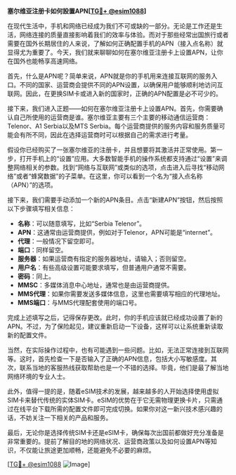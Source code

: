 **塞尔维亚注册卡如何設置APN[[TG💪+ @esim1088](https://t.me/s/esim1088)]**

在现代生活中，手机和网络已经成为我们不可或缺的一部分。无论是工作还是生活，网络连接的质量直接影响着我们的效率与体验。而对于那些经常出国旅行或者需要在国外长期居住的人来说，了解如何正确配置手机的APN（接入点名称）就显得尤为重要了。今天，我们就来聊聊如何在塞尔维亚注册卡上设置APN，让你在国外也能畅享高速网络。

首先，什么是APN呢？简单来说，APN就是你的手机用来连接互联网的服务入口。不同的国家、运营商会提供不同的APN设置，以确保用户能够顺利地访问互联网。因此，在更换SIM卡或进入新的国家时，正确的APN配置是必不可少的。

接下来，我们进入正题——如何在塞尔维亚注册卡上设置APN。首先，你需要确认自己所使用的运营商是谁。塞尔维亚主要有三个主要的移动通信运营商：Telenor、A1 Serbia以及MTS Serbia。每个运营商提供的服务内容和服务质量可能会有所不同，因此在选择运营商时可以根据自己的需求进行考量。

假设你已经购买了一张塞尔维亚的注册卡，并且想要将其激活并正常使用。第一步，打开手机上的“设置”应用。大多数智能手机的操作系统都支持通过“设置”来调整网络相关的参数。找到“网络与互联网”或类似的选项，点击进入后寻找“移动网络”或者“蜂窝数据”的子菜单。在这里，你可以看到一个名为“接入点名称（APN）”的选项。

接下来，我们需要手动添加一个新的APN条目。点击“新建APN”按钮，然后按照以下步骤填写相关信息：

- **名称**：可以随意填写，比如“Serbia Telenor”。
- **APN**：这通常由运营商提供，例如对于Telenor，APN可能是“internet”。
- **代理**：一般情况下留空即可。
- **端口**：同样留空。
- **服务器**：如果运营商有指定的服务器地址，请输入；否则留空。
- **用户名**：有些高级设置可能要求填写，但普通用户通常不需要。
- **密码**：同上。
- **MMSC**：多媒体消息中心地址，通常也是由运营商提供。
- **MMS代理**：如果你需要发送多媒体信息，这里也需要填写相应的代理地址。
- **MMS端口**：与MMS代理配套使用的端口号。

完成上述填写之后，记得保存更改。此时，你的手机应该就已经成功设置了新的APN。不过，为了保险起见，建议重新启动一下设备，这样可以让系统重新读取新的配置文件。

当然，在实际操作过程中，也有可能遇到一些问题。比如，无法正常连接到互联网等。这时，首先检查一下是否输入了正确的APN信息，包括大小写敏感度。其次，联系当地的客服热线获取帮助也是一个不错的选择。毕竟，他们是最了解当地网络环境的专业人士。

此外，值得一提的是，随着eSIM技术的发展，越来越多的人开始选择使用虚拟SIM卡来替代传统的实体SIM卡。eSIM的优势在于它无需物理更换卡片，只需通过在线平台下载所需的配置文件即可完成切换。如果你对这一新兴技术感兴趣的话，不妨关注一下相关的产品和服务。

最后，无论你是选择传统SIM卡还是eSIM卡，确保每次出国前都做好充分准备是非常重要的。提前了解目的地的网络状况、运营商政策以及如何设置APN等知识，不仅能让旅途更加顺畅，还能避免不必要的麻烦。

[[TG💪+ @esim1088](https://t.me/s/esim1088) ![Image](https://i.postimg.cc/4NQfJmqS/Snipaste-2025-05-13-00-14-12.png)]